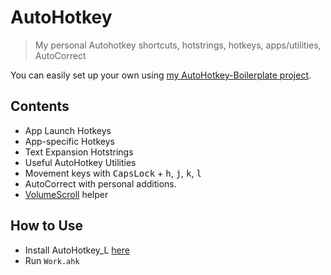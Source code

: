 # AutoHotkey

> My personal Autohotkey shortcuts, hotstrings, hotkeys, apps/utilities, AutoCorrect

You can easily set up your own using [my AutoHotkey-Boilerplate project](https://github.com/denolfe/AutoHotkey-Boilerplate).

## Contents  

* App Launch Hotkeys
* App-specific Hotkeys
* Text Expansion Hotstrings
* Useful AutoHotkey Utilities
* Movement keys with <kbd>CapsLock</kbd> + <kbd>h</kbd>, <kbd>j</kbd>, <kbd>k</kbd>, <kbd>l</kbd>
* AutoCorrect with personal additions.
* [VolumeScroll](https://github.com/denolfe/VolumeScroll) helper

## How to Use

* Install AutoHotkey_L [here](http://l.autohotkey.net/)
* Run `Work.ahk`
